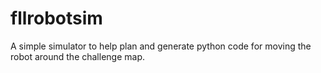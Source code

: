 # fllrobotsim
A simple simulator to help plan and generate python code for moving the robot around the challenge map.
